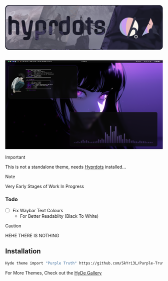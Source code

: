 <div align = center><img src="https://raw.githubusercontent.com/prasanthrangan/hyprdots/main/Source/assets/hyprdots_banner.png"><br><br></div>


![t0](./Screenshots/Center.png)
<!--
![t1](./Screenshots/Rofi.png)
![t2](./Screenshots/Selection.png)
![t3](./Screenshots/Apps.png)
![t4](./Screenshots/Folders.png)
-->
> [!IMPORTANT]
> This is not a standalone theme, needs [Hyprdots](https://github.com/prasanthrangan/hyprdots) installed...

> [!NOTE]
> Very Early Stages of Work In Progress

### Todo
- [ ] Fix Waybar Text Colours
  - For Better Readablity (Black To White)

> [!CAUTION]
> HEHE THERE IS NOTHING 

## Installation

```sh
Hyde theme import "Purple Truth" https://github.com/SkYri3L/Purple-Truth
```

For More Themes, Check out the [HyDe Gallery](https://github.com/kRHYME7/hyde-gallery)